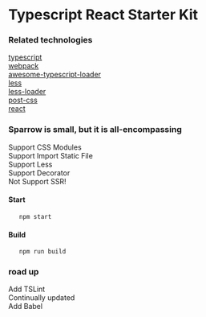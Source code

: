 # Typescript React Starter Kit

### Related technologies
[typescript](https://www.typescriptlang.org/) <br/>
[webpack](https://www.typescriptlang.org/) <br/>
[awesome-typescript-loader](https://github.com/s-panferov/awesome-typescript-loader) <br/>
[less](https://github.com/less) <br/>
[less-loader](https://github.com/webpack-contrib/less-loader) <br/>
[post-css](https://github.com/postcss/postcss) <br/>
[react](https://reactjs.org/)


### Sparrow is small, but it is all-encompassing
Support CSS Modules <br/>
Support Import Static File <br/>
Support Less <br/>
Support Decorator <br/>
Not Support SSR! <br/>

#### Start
```
   npm start
```

#### Build
```
   npm run build
```

### road up 
Add TSLint <br/>
Continually updated<br/>
Add Babel <br/>

